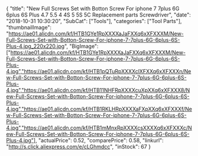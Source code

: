 {
	"title": "New Full Screws Set with Botton Screw For iphone 7 7plus 6G 6plus 6S Plus 4.7   5.5   4 4S 5 5S 5C Replacement parts Screwdriver",
	"date": "2018-10-31 10:30:20",
	"SubCat": ["Tools"],
	"categories": ["Tool Parts"],
	"thumbnailImage": "https://ae01.alicdn.com/kf/HTB1GYe1RpXXXXaJaFXXq6xXFXXXM/New-Full-Screws-Set-with-Botton-Screw-For-iphone-7-7plus-6G-6plus-6S-Plus-4.jpg_220x220.jpg",
	"BigImage": ["https://ae01.alicdn.com/kf/HTB1GYe1RpXXXXaJaFXXq6xXFXXXM/New-Full-Screws-Set-with-Botton-Screw-For-iphone-7-7plus-6G-6plus-6S-Plus-4.jpg","https://ae01.alicdn.com/kf/HTB1pQTuRpXXXXclXFXXq6xXFXXXn/New-Full-Screws-Set-with-Botton-Screw-For-iphone-7-7plus-6G-6plus-6S-Plus-4.jpg","https://ae01.alicdn.com/kf/HTB11NHFRpXXXXcuXpXXq6xXFXXX8/New-Full-Screws-Set-with-Botton-Screw-For-iphone-7-7plus-6G-6plus-6S-Plus-4.jpg","https://ae01.alicdn.com/kf/HTB1RKLHRpXXXXaFXpXXq6xXFXXXf/New-Full-Screws-Set-with-Botton-Screw-For-iphone-7-7plus-6G-6plus-6S-Plus-4.jpg","https://ae01.alicdn.com/kf/HTB1mMnxRpXXXXcsXXXXq6xXFXXXc/New-Full-Screws-Set-with-Botton-Screw-For-iphone-7-7plus-6G-6plus-6S-Plus-4.jpg"],
	"actualPrice": 0.52,
	"comparePrice": 0.58,
	"linkurl": "http://s.click.aliexpress.com/e/cLGhmdcc",
	"inStock": 67
}
